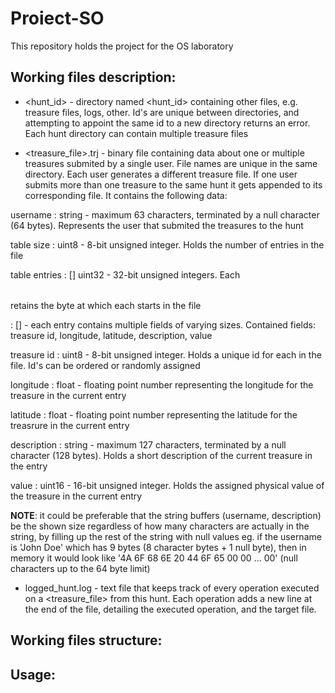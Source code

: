 # Proiect-SO
This repository holds the project for the OS laboratory

## Working files description:
     
* <hunt_id> - directory named <hunt_id> containing other files, e.g. treasure files, logs, other. Id's are unique between directories, and attempting to appoint the same id to a new directory returns an error. Each hunt directory can contain multiple treasure files
	     
* <treasure_file>.trj - binary file containing data about one or multiple treasures submited by a single user. File names are unique in the same directory. Each user generates a different treasure file. If one user submits more than one treasure to the same hunt it gets appended to its corresponding file. It contains the following data:

username : string - maximum 63 characters, terminated by a null character (64 bytes). Represents the user that submited the treasures to the hunt
	
table size : uint8 - 8-bit unsigned integer. Holds the number of entries in the file
	
table entries : [] uint32 - <table size> 32-bit unsigned integers. Each <table entry> retains the byte at which each <treasure entry> starts in the file
	
<treasure entries> : [] - each entry contains multiple fields of varying sizes. Contained fields: treasure id, longitude, latitude, description, value

treasure id : uint8 - 8-bit unsigned integer. Holds a unique id for each <treasure entry> in the file. Id's can be ordered or randomly assigned

longitude : float - floating point number representing the longitude for the treasure in the current entry

latitude : float - floating point number representing the latitude for the treasrure in the current entry

description : string - maximum 127 characters, terminated by a null character (128 bytes). Holds a short description of the current treasure in the entry

value : uint16 - 16-bit unsigned integer. Holds the assigned physical value of the treasure in the current entry

**NOTE**: it could be preferable that the string buffers (username, description) be the shown size regardless of how many characters are actually in the string, by filling up the rest of the string with null values
	eg. if the username is 'John Doe' which has 9 bytes (8 character bytes + 1 null byte), then in memory it would look like '4A 6F 68 6E 20 44 6F 65 00 00 ... 00' (null characters up to the 64 byte limit)

* logged_hunt.log - text file that keeps track of every operation executed on a <treasure_file> from this hunt. Each operation adds a new line at the end of the file, detailing the executed operation, and the target file.

## Working files structure:

## Usage:
